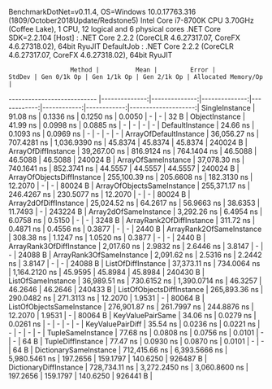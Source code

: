 
BenchmarkDotNet=v0.11.4, OS=Windows 10.0.17763.316 (1809/October2018Update/Redstone5)
Intel Core i7-8700K CPU 3.70GHz (Coffee Lake), 1 CPU, 12 logical and 6 physical cores
.NET Core SDK=2.2.104
  [Host]     : .NET Core 2.2.2 (CoreCLR 4.6.27317.07, CoreFX 4.6.27318.02), 64bit RyuJIT
  DefaultJob : .NET Core 2.2.2 (CoreCLR 4.6.27317.07, CoreFX 4.6.27318.02), 64bit RyuJIT


                     Method |          Mean |         Error |        StdDev | Gen 0/1k Op | Gen 1/1k Op | Gen 2/1k Op | Allocated Memory/Op |
--------------------------- |--------------:|--------------:|--------------:|------------:|------------:|------------:|--------------------:|
             SingleInstance |      91.08 ns |     0.1336 ns |     0.1250 ns |      0.0050 |           - |           - |                32 B |
             ObjectInstance |      41.99 ns |     0.0998 ns |     0.0885 ns |           - |           - |           - |                   - |
            DefaultInstance |      24.66 ns |     0.1093 ns |     0.0969 ns |           - |           - |           - |                   - |
     ArrayOfDefaultInstance |  36,056.27 ns |   707.4281 ns | 1,036.9390 ns |     45.8374 |     45.8374 |     45.8374 |            240024 B |
        ArrayOfDiffInstance |  39,267.00 ns |   816.9124 ns |   764.1404 ns |     46.5088 |     46.5088 |     46.5088 |            240024 B |
        ArrayOfSameInstance |  37,078.30 ns |   740.1641 ns |   852.3741 ns |     44.5557 |     44.5557 |     44.5557 |            240024 B |
 ArrayOfObjectsDiffInstance | 255,100.39 ns |   205.6608 ns |   182.3130 ns |     12.2070 |           - |           - |             80024 B |
 ArrayOfObjectsSameInstance | 255,371.17 ns |   246.4267 ns |   230.5077 ns |     12.2070 |           - |           - |             80024 B |
      Array2dOfDiffInstance |  25,024.52 ns |    64.2617 ns |    56.9663 ns |     38.6353 |     11.7493 |           - |            243224 B |
      Array2dOfSameInstance |   3,292.26 ns |     6.4954 ns |     6.0758 ns |      0.5150 |           - |           - |              3248 B |
   ArrayRank2OfDiffInstance |     311.72 ns |     0.4871 ns |     0.4556 ns |      0.3877 |           - |           - |              2440 B |
   ArrayRank2OfSameInstance |     308.38 ns |     1.1247 ns |     1.0520 ns |      0.3877 |           - |           - |              2440 B |
   ArrayRank3OfDiffInstance |   2,017.60 ns |     2.9832 ns |     2.6446 ns |      3.8147 |           - |           - |             24088 B |
   ArrayRank3OfSameInstance |   2,091.62 ns |     2.5316 ns |     2.2442 ns |      3.8147 |           - |           - |             24088 B |
         ListOfDiffInstance |  37,373.11 ns |   734.0064 ns | 1,164.2120 ns |     45.9595 |     45.8984 |     45.8984 |            240430 B |
         ListOfSameInstance |  36,989.51 ns |   730.6152 ns | 1,390.0714 ns |     46.3257 |     46.2646 |     46.2646 |            240433 B |
  ListOfObjectsDiffInstance | 265,893.36 ns |   290.0482 ns |   271.3113 ns |     12.2070 |      1.9531 |           - |             80064 B |
  ListOfObjectsSameInstance | 276,901.87 ns |   261.7997 ns |   244.8876 ns |     12.2070 |      1.9531 |           - |             80064 B |
           KeyValuePairSame |      34.06 ns |     0.0279 ns |     0.0261 ns |           - |           - |           - |                   - |
           KeyValuePairDiff |      35.54 ns |     0.0236 ns |     0.0221 ns |           - |           - |           - |                   - |
          TupleSameInstance |      77.68 ns |     0.0808 ns |     0.0756 ns |      0.0101 |           - |           - |                64 B |
          TupleDiffInstance |      77.47 ns |     0.0930 ns |     0.0870 ns |      0.0101 |           - |           - |                64 B |
     DictionarySameInstance | 712,415.66 ns | 6,393.5666 ns | 5,980.5461 ns |    197.2656 |    159.1797 |    140.6250 |            926487 B |
     DictionaryDiffInstance | 728,734.11 ns | 3,272.2450 ns | 3,060.8600 ns |    197.2656 |    159.1797 |    140.6250 |            926441 B |
